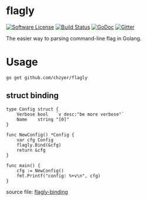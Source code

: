 # flagly

[![Software License](https://img.shields.io/badge/license-MIT-brightgreen.svg)](LICENSE.md)
[![Build Status](https://travis-ci.org/chzyer/flagly.svg?branch=master)](https://travis-ci.org/chzyer/flagly)
[![GoDoc](https://godoc.org/github.com/chzyer/flagly?status.svg)](https://godoc.org/github.com/chzyer/flagly)
[![Gitter](https://badges.gitter.im/Join%20Chat.svg)](https://gitter.im/chzyer/flagly?utm_source=badge&utm_medium=badge&utm_campaign=pr-badge)

The easier way to parsing command-line flag in Golang.

# Usage

```
go get github.com/chzyer/flagly
```

## struct binding

```{go}
type Config struct {
	Verbose bool   `v desc:"be more verbose"`
	Name    string "[0]"
}

func NewConfig() *Config {
	var cfg Config
	flagly.Bind(&cfg)
	return &cfg
}

func main() {
	cfg := NewConfig()
	fmt.Printf("config: %+v\n", cfg)
}
```

source file: [flagly-binding](https://github.com/chzyer/flagly/blob/master/demo/flagly-binding/flagly-binding.go)

